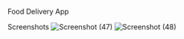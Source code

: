 Food Delivery App


Screenshots
![Screenshot (47)](https://github.com/Sumitk504/food_delivery_app/assets/65806501/3b51bcb0-12b5-46f0-9712-70dc9bdfd73c)
![Screenshot (48)](https://github.com/Sumitk504/food_delivery_app/assets/65806501/ac18cfeb-422e-40ea-aa5b-e2610492e135)
